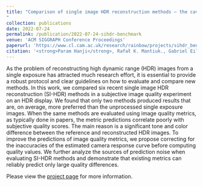 ```yaml
---
title: "Comparison of single image HDR reconstruction methods — the caveats of quality assessment
"
collection: publications
date: 2022-07-24
permalink: /publication/2022-07-24-sihdr-benchmark
venue: 'ACM SIGGRAPH Conference Proceedings'
paperurl: 'https://www.cl.cam.ac.uk/research/rainbow/projects/sihdr_benchmark/2022-sihdr-benchmark-raw.pdf'
citation: '<strong>Param Hanji</strong>, Rafał K. Mantiuk., Gabriel Eilertsen, Saghi Hajisharif, and Jonas Unger &quot;Comparison of single image HDR reconstruction methods — the caveats of quality assessment&quot;. In <i>ACM SIGGRAPH Conference Proceedings</i>. 2022.'
---
```


As the problem of reconstructing high dynamic range (HDR) images from a single exposure has attracted much research effort, it is essential to provide a robust protocol and clear guidelines on how to evaluate and compare new methods. In this work, we compared six recent single image HDR reconstruction (SI-HDR) methods in a subjective image quality experiment on an HDR display. We found that only two methods produced results that are, on average, more preferred than the unprocessed single exposure images. When the same methods are evaluated using image quality metrics, as typically done in papers, the metric predictions correlate poorly with subjective quality scores. The main reason is a significant tone and color difference between the reference and reconstructed HDR images. To improve the predictions of image quality metrics, we propose correcting for the inaccuracies of the estimated camera response curve before computing quality values. We further analyze the sources of prediction noise when evaluating SI-HDR methods and demonstrate that existing metrics can reliably predict only large quality differences. 

Please view the [project page](https://www.cl.cam.ac.uk/research/rainbow/projects/sihdr_benchmark/) for more information.
